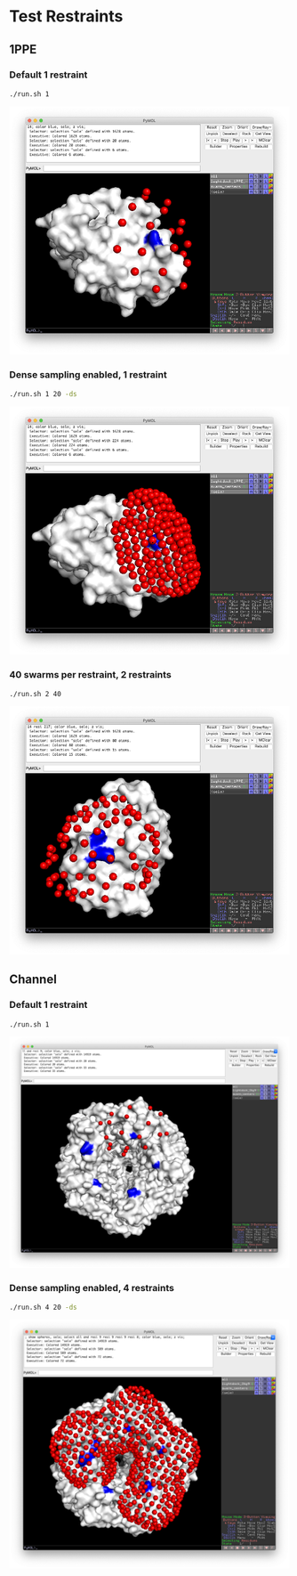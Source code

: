 # Test Restraints

## 1PPE

### Default 1 restraint

```bash
./run.sh 1
```

![1ppe/1ppe_1.png](1ppe/1ppe_1.png)


### Dense sampling enabled, 1 restraint

```bash
./run.sh 1 20 -ds
```

![1ppe/1ppe_1_20_ds.png](1ppe/1ppe_1_20_ds.png)


### 40 swarms per restraint, 2 restraints

```bash
./run.sh 2 40
```

![1ppe/1ppe_2_40.png](1ppe/1ppe_2_40.png)


## Channel

### Default 1 restraint

```bash
./run.sh 1
```

![channel/channel_1.png](channel/channel_1.png)


### Dense sampling enabled, 4 restraints

```bash
./run.sh 4 20 -ds
```

![channel/channel_4_20_ds.png](channel/channel_4_20_ds.png)


